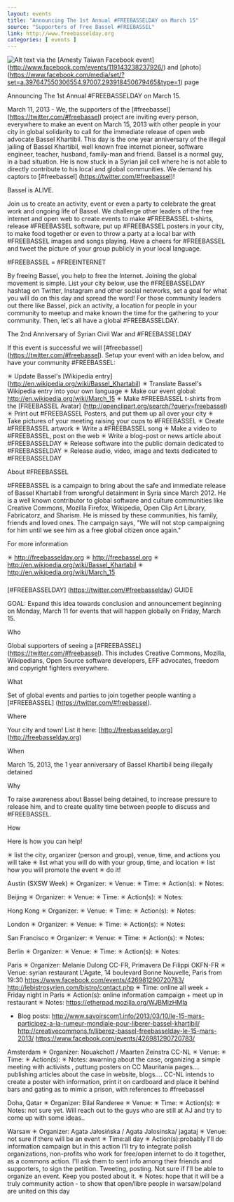 ```yaml
---
layout: events
title: "Announcing The 1st Annual #FREEBASSELDAY on March 15"
source: "Supporters of Free Bassel #FREEBASSEL"
link: http://www.freebasselday.org
categories: [ events ]
---
```

![Alt text](https://fbcdn-sphotos-d-a.akamaihd.net/hphotos-ak-ash3/523050_397648526973123_190284685_n.jpg)
via the [Amesty Taiwan Facebook event] (http://www.facebook.com/events/119143238237926/) and [photo] (https://www.facebook.com/media/set/?set=a.397647550306554.97007.293918450679465&type=1) page

Announcing The 1st Annual #FREEBASSELDAY on March 15.

March 11, 2013 - We, the supporters of the [#freebassel] (https://twitter.com/#freebassel) project are inviting every person, everywhere to make an event on March 15, 2013 with other people in your city in global solidarity to call for the immediate release of open web advocate Bassel Khartibil. This day is the one year anniversary of the illegal jailing of Bassel Khartibil, well known free internet pioneer, software engineer, teacher, husband, family-man and friend. Bassel is a normal guy, in a bad situation. He is now stuck in a Syrian jail cell where he is not able to directly contribute to his local and global communities. We demand his captors to [#freebassel] (https://twitter.com/#freebassel)!

Bassel is ALIVE.

Join us to create an activity, event or even a party to celebrate the great work and ongoing life of Bassel. We challenge other leaders of the free internet and open web to create events to make #FREEBASSEL t-shirts, release #FREEBASSEL software, put up #FREEBASSEL posters in your city, to make food together or even to throw a party at a local bar with #FREEBASSEL images and songs playing. Have a cheers for #FREEBASSEL and tweet the picture of your group publicly in your local language.

#FREEBASSEL = #FREEINTERNET

By freeing Bassel, you help to free the Internet. Joining the global movement is simple. List your city below, use the #FREEBASSELDAY hashtag on Twitter, Instagram and other social networks, set a goal for what you will do on this day and spread the word! For those community leaders out there like Bassel, pick an activity, a location for people in your community to meetup and make known the time for the gathering to your community. Then, let's all have a global #FREEBASSELDAY.

The 2nd Anniversary of Syrian Civil War and #FREEBASSELDAY

If this event is successful we will [#freebassel] (https://twitter.com/#freebassel). Setup your event with an idea below, and have your community #FREEBASSEL:

✳ Update Bassel's [Wikipedia entry] (http://en.wikipedia.org/wiki/Bassel_Khartabil) 
✳ Translate Bassel's Wikipedia entry into your own language
✳ Make our event global: http://en.wikipedia.org/wiki/March_15
✳ Make #FREEBASSEL t-shirts from the [FREEBASSEL Avatar] (http://openclipart.org/search/?query=freebassel)
✳ Print out #FREEBASSEL Posters, and put them up all over your city
✳ Take pictures of your meeting raising your cups to #FREEBASSEL
✳ Create #FREEBASSEL artwork
✳ Write a #FREEBASSEL song
✳ Make a video to #FREEBASSEL, post on the web
✳ Write a blog-post or news article about #FREEBASSELDAY
✳ Release software into the public domain dedicated to #FREEBASSELDAY
✳ Release audio, video, image and texts dedicated to #FREEBASSELDAY


About #FREEBASSEL

#FREEBASSEL is a campaign to bring about the safe and immediate release of Bassel Khartabil from wrongful detainment in Syria since March 2012. He is a well known contributor to global software and culture communities like Creative Commons, Mozilla Firefox, Wikipedia, Open Clip Art Library, Fabricatorz, and Sharism. He is missed by these communities, his family, friends and loved ones. The campaign says, "We will not stop campaigning for him until we see him as a free global citizen once again."

For more information

✳ http://freebasselday.org
✳ http://freebassel.org
✳ http://en.wikipedia.org/wiki/Bassel_Khartabil
✳ http://en.wikipedia.org/wiki/March_15


###


[#FREEBASSELDAY] (https://twitter.com/#freebasselday) GUIDE

GOAL: Expand this idea towards conclusion and announcement beginning on Monday, March 11 for events that will happen globally on Friday, March 15.

Who

Global supporters of seeing a [#FREEBASSEL] (https://twitter.com/#freebassel). This includes Creative Commons, Mozilla, Wikipedians, Open Source software developers, EFF advocates, freedom and copyright fighters everywhere.

What

Set of global events and parties to join together people wanting a [#FREEBASSEL] (https://twitter.com/#freebassel).

Where

Your city and town! List it here: [http://freebasselday.org] (http://freebasselday.org)

When

March 15, 2013, the 1 year anniversary of Bassel Khartibil being illegally detained

Why

To raise awareness about Bassel being detained, to increase pressure to release him, and to create quality time between people to discuss and #FREEBASSEL.


How

Here is how you can help!

✳ list the city, organizer (person and group), venue, time, and actions you will take
✳ list what you will do with your group, time, and location
✳ list how you will promote the event
✳ do it!

Austin (SXSW Week)
✳ Organizer:
✳ Venue: 
✳ Time:
✳ Action(s):
✳ Notes: 

Beijing
✳ Organizer:
✳ Venue: 
✳ Time:
✳ Action(s):
✳ Notes: 

Hong Kong
✳ Organizer:
✳ Venue: 
✳ Time:
✳ Action(s):
✳ Notes: 

London
✳ Organizer:
✳ Venue: 
✳ Time:
✳ Action(s):
✳ Notes: 

San Francisco
✳ Organizer:
✳ Venue: 
✳ Time:
✳ Action(s):
✳ Notes: 

Berlin
✳ Organizer:
✳ Venue: 
✳ Time:
✳ Action(s):
✳ Notes: 

Paris
✳ Organizer: Melanie Dulong CC-FR, Primavera De Filippi OKFN-FR
✳ Venue: syrian restaurant L'Agate, 14 boulevard Bonne Nouvelle, Paris from 19:30
https://www.facebook.com/events/426981290720783/
http://lebistrosyrien.com/bistro/contact.php
✳ Time: online all week + Friday night in Paris
✳ Action(s): online information campaign + meet up in restaurant
✳ Notes: https://etherpad.mozilla.org/WJBMlzHMIa
* Blog posts:
http://www.savoirscom1.info/2013/03/10/le-15-mars-participez-a-la-rumeur-mondiale-pour-liberer-bassel-khartibil/
http://creativecommons.fr/liberez-bassel-freebasselday-le-15-mars-2013/
https://www.facebook.com/events/426981290720783/

Amsterdam
✳ Organizer: Nouakchott / Maarten Zeinstra CC-NL
✳ Venue: 
✳ Time:
✳ Action(s):
✳ Notes: awarning  about the case, organizing a simple meeting with activists , puttung  posters on CC Mauritania pages.... publishing articles about the case in  website, blogs....
CC-NL intends to create a poster with information, print it on cardboard and place it behind bars and gating as to mimic a prison, with references to #freebassel

Doha, Qatar
✳ Organizer: Bilal Randeree
✳ Venue: 
✳ Time:
✳ Action(s):
✳ Notes: not sure yet. Will reach out to the guys who are still at AJ and try to come up with some ideas..

Warsaw
✳ Organizer: Agata Jałosińska / Agata Jalosinska/ jagataj
✳ Venue: not sure if there will be an event
✳ Time:all day
✳ Action(s):probably I'll do information campaign but in this action I'll try to integrate polish organizations,  non-profits who work for free/open internet to do it together, as a commons action. I'll ask them to sent info among their friends and supporters, to sign the petition. Tweeting, posting. Not sure if I'll be able to organize an event. Keep you posted about it.
✳ Notes: hope that it will be a truly community action - to show that open/libre people in warsaw/poland are united on this day



